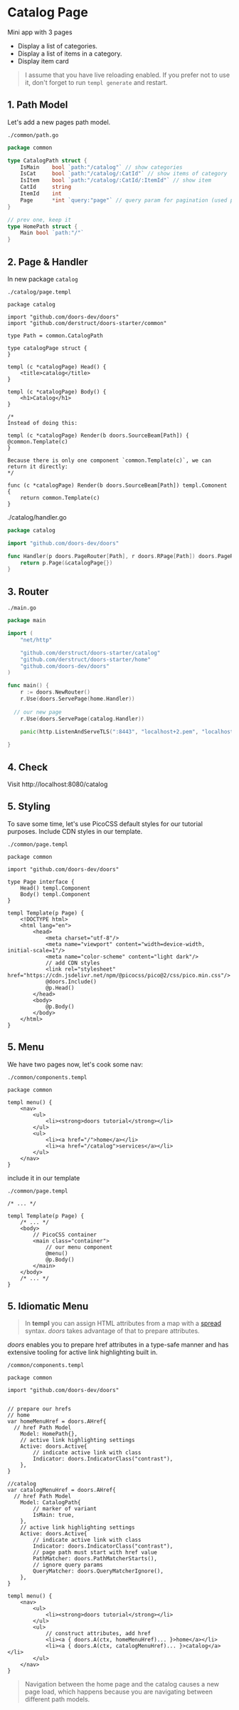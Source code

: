 # Catalog Page

Mini app with 3 pages

* Display a list of categories.
* Display a list of items in a category.
* Display item card

> I assume that you have live reloading enabled. If you prefer not to use it, don't forget to run `templ generate` and restart.

## 1. Path Model

Let's add a new pages path model. 

`./common/path.go`

```go
package common

type CatalogPath struct {
    IsMain    bool `path:"/catalog"` // show categories
    IsCat     bool `path:"/catalog/:CatId"` // show items of category
    IsItem    bool `path:"/catalog/:CatId/:ItemId"` // show item
    CatId     string 
    ItemId    int
    Page      *int `query:"page"` // query param for pagination (used pointer to avoid 0 default value)
}

// prev one, keep it
type HomePath struct {
	Main bool `path:"/"`
}
```

## 2. Page & Handler

In new package `catalog`

`./catalog/page.templ`

```templ
package catalog

import "github.com/doors-dev/doors"
import "github.com/derstruct/doors-starter/common"

type Path = common.CatalogPath

type catalogPage struct {
}

templ (c *catalogPage) Head() {
    <title>catalog</title>
}

templ (c *catalogPage) Body() {
    <h1>Catalog</h1>
}

/*
Instead of doing this:

templ (c *catalogPage) Render(b doors.SourceBeam[Path]) {
@common.Template(c)
}

Because there is only one component `common.Template(c)`, we can return it directly:
*/

func (c *catalogPage) Render(b doors.SourceBeam[Path]) templ.Comonent {
    return common.Template(c)
}
```

./catalog/handler.go

```go
package catalog

import "github.com/doors-dev/doors"

func Handler(p doors.PageRouter[Path], r doors.RPage[Path]) doors.PageRoute {
	return p.Page(&catalogPage{})
}
```

## 3. Router

`./main.go`

```go
package main

import (
	"net/http"

	"github.com/derstruct/doors-starter/catalog"
	"github.com/derstruct/doors-starter/home"
	"github.com/doors-dev/doors"
)

func main() {
	r := doors.NewRouter()
	r.Use(doors.ServePage(home.Handler))
  
  // our new page
	r.Use(doors.ServePage(catalog.Handler))
  
	panic(http.ListenAndServeTLS(":8443", "localhost+2.pem", "localhost+2-key.pem", r))

}
```

## 4. Check

Visit http://localhost:8080/catalog 

## 5. Styling 

To save some time, let's use PicoCSS default styles for our tutorial purposes. Include CDN styles in our template.

`./common/page.templ`

```templ 
package common

import "github.com/doors-dev/doors"

type Page interface {
	Head() templ.Component
	Body() templ.Component
}

templ Template(p Page) {
	<!DOCTYPE html>
	<html lang="en">
		<head>
			<meta charset="utf-8"/>
			<meta name="viewport" content="width=device-width, initial-scale=1"/>
			<meta name="color-scheme" content="light dark"/>
			// add CDN styles 
			<link rel="stylesheet" href="https://cdn.jsdelivr.net/npm/@picocss/pico@2/css/pico.min.css"/>
			@doors.Include()
			@p.Head()
		</head>
		<body>
			@p.Body()
		</body>
	</html>
}
```

## 5. Menu 

We have two pages now, let's cook some nav:

`./common/components.templ`

```templ
package common

templ menu() {
	<nav>
		<ul>
			<li><strong>doors tutorial</strong></li>
		</ul>
		<ul>
			<li><a href="/">home</a></li>
			<li><a href="/catalog">services</a></li>
		</ul>
	</nav>
}
```

include it in our template

`./common/page.templ`

```templ
/* ... */

templ Template(p Page) {
	/* ... */
	<body>
		// PicoCSS container
		<main class="container">
			// our menu component
			@menu()
			@p.Body()
		</main>
	</body>
	/* ... */
}
```

## 5. Idiomatic Menu

>  In **templ** you can assign HTML attributes from a map with a [spread](https://templ.guide/syntax-and-usage/attributes/#spread-attributes) syntax. *doors* takes advantage of that to prepare attributes.

*doors* enables you to prepare href attributes in a type-safe manner and has extensive tooling for active link highlighting built in.

`/common/components.templ`

```templ
package common

import "github.com/doors-dev/doors"


// prepare our hrefs
// home
var homeMenuHref = doors.AHref{
  // href Path Model 
	Model: HomePath{},
	// active link highlighting settings
	Active: doors.Active{
		// indicate active link with class
		Indicator: doors.IndicatorClass("contrast"),
	},
}

//catalog
var catalogMenuHref = doors.AHref{
  // href Path Model
	Model: CatalogPath{
		// marker of variant
		IsMain: true,
	},
	// active link highlighting settings
	Active: doors.Active{
		// indicate active link with class
		Indicator: doors.IndicatorClass("contrast"),
		// page path must start with href value
		PathMatcher: doors.PathMatcherStarts(),
		// ignore query params
		QueryMatcher: doors.QueryMatcherIgnore(),
	},
}

templ menu() {
	<nav>
		<ul>
			<li><strong>doors tutorial</strong></li>
		</ul>
		<ul>
			// construct attributes, add href
			<li><a { doors.A(ctx, homeMenuHref)... }>home</a></li>
			<li><a { doors.A(ctx, catalogMenuHref)... }>catalog</a></li>
		</ul>
	</nav>
}
```

> Navigation between the home page and the catalog causes a new page load, which happens because you are navigating between different path models. 

